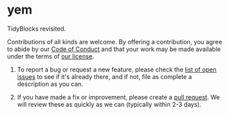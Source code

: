 # yem

TidyBlocks revisited.

Contributions of all kinds are welcome.
By offering a contribution, you agree to abide by our [Code of Conduct](CONDUCT.md)
and that your work may be made available under the terms of [our license](LICENSE.md).

1.  To report a bug or request a new feature,
    please check the [list of open issues](https://github.com/gvwilson/yem/issues)
    to see if it's already there,
    and if not,
    file as complete a description as you can.

1.  If you have made a fix or improvement,
    please create a [pull request](https://github.com/gvwilson/yem/pulls).
    We will review these as quickly as we can (typically within 2-3 days).
